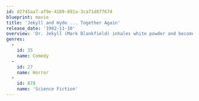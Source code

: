 ```yaml
---
id: d2745aa7-af9e-4169-891a-3ca71d877674
blueprint: movie
title: 'Jekyll and Hyde ... Together Again'
release_date: '1982-11-10'
overview: 'Dr. Jekyll (Mark Blankfield) inhales white powder and becomes an obnoxious Southern Californian.'
genres:
  -
    id: 35
    name: Comedy
  -
    id: 27
    name: Horror
  -
    id: 878
    name: 'Science Fiction'
---
```

